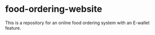 # food-ordering-website
This is a repository for an online food ordering system with an E-wallet feature.
